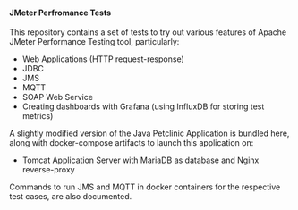 #### JMeter Perfromance Tests
This repository contains a set of tests to try out various features of Apache JMeter Performance Testing tool, particularly:
- Web Applications (HTTP request-response)
- JDBC
- JMS
- MQTT
- SOAP Web Service
- Creating dashboards with Grafana (using InfluxDB for storing test metrics)

A slightly modified version of the Java Petclinic Application is bundled here, along with docker-compose artifacts to launch this application on:
- Tomcat Application Server with MariaDB as database and Nginx reverse-proxy

Commands to run JMS and MQTT in docker containers for the respective test cases, are also documented.
